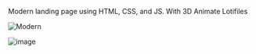 Modern landing page using HTML, CSS, and JS. With 3D Animate Lotifiles 

![Modern](https://user-images.githubusercontent.com/50587422/222395199-9afe441b-38c6-4412-a59f-651827a50349.png)

![image](https://user-images.githubusercontent.com/50587422/222395396-df0ea847-6249-4c78-9164-01f21373f190.png)
